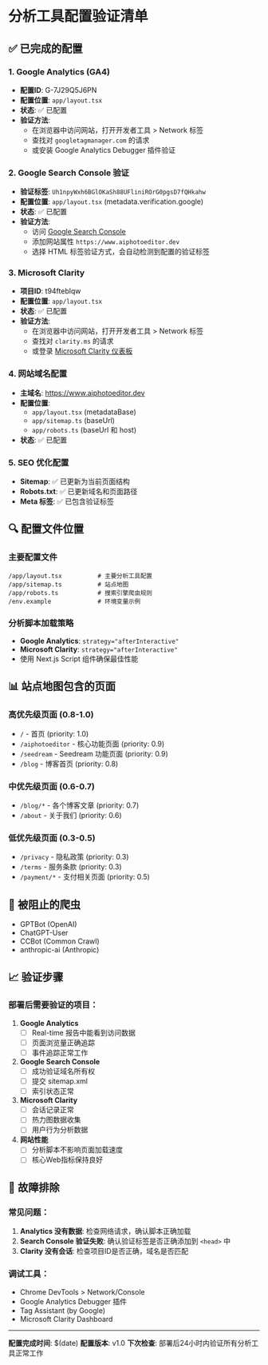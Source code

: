 # 分析工具配置验证清单

## ✅ 已完成的配置

### 1. Google Analytics (GA4)
- **配置ID**: G-7J29Q5J6PN
- **配置位置**: `app/layout.tsx`
- **状态**: ✅ 已配置
- **验证方法**: 
  - 在浏览器中访问网站，打开开发者工具 > Network 标签
  - 查找对 `googletagmanager.com` 的请求
  - 或安装 Google Analytics Debugger 插件验证

### 2. Google Search Console 验证
- **验证标签**: `Uh1npyWxh6BGlOKaSh88UFliniROrG0pgsD7fQHkahw`
- **配置位置**: `app/layout.tsx` (metadata.verification.google)
- **状态**: ✅ 已配置
- **验证方法**:
  - 访问 [Google Search Console](https://search.google.com/search-console)
  - 添加网站属性 `https://www.aiphotoeditor.dev`
  - 选择 HTML 标签验证方式，会自动检测到配置的验证标签

### 3. Microsoft Clarity
- **项目ID**: t94fteblqw
- **配置位置**: `app/layout.tsx`
- **状态**: ✅ 已配置
- **验证方法**:
  - 在浏览器中访问网站，打开开发者工具 > Network 标签
  - 查找对 `clarity.ms` 的请求
  - 或登录 [Microsoft Clarity 仪表板](https://clarity.microsoft.com)

### 4. 网站域名配置
- **主域名**: https://www.aiphotoeditor.dev
- **配置位置**: 
  - `app/layout.tsx` (metadataBase)
  - `app/sitemap.ts` (baseUrl)
  - `app/robots.ts` (baseUrl 和 host)
- **状态**: ✅ 已配置

### 5. SEO 优化配置
- **Sitemap**: ✅ 已更新为当前页面结构
- **Robots.txt**: ✅ 已更新域名和页面路径
- **Meta 标签**: ✅ 已包含验证标签

## 🔍 配置文件位置

### 主要配置文件
```
/app/layout.tsx          # 主要分析工具配置
/app/sitemap.ts          # 站点地图
/app/robots.ts           # 搜索引擎爬虫规则
/env.example             # 环境变量示例
```

### 分析脚本加载策略
- **Google Analytics**: `strategy="afterInteractive"`
- **Microsoft Clarity**: `strategy="afterInteractive"`
- 使用 Next.js Script 组件确保最佳性能

## 📊 站点地图包含的页面

### 高优先级页面 (0.8-1.0)
- `/` - 首页 (priority: 1.0)
- `/aiphotoeditor` - 核心功能页面 (priority: 0.9)
- `/seedream` - Seedream 功能页面 (priority: 0.9)
- `/blog` - 博客首页 (priority: 0.8)

### 中优先级页面 (0.6-0.7)
- `/blog/*` - 各个博客文章 (priority: 0.7)
- `/about` - 关于我们 (priority: 0.6)

### 低优先级页面 (0.3-0.5)
- `/privacy` - 隐私政策 (priority: 0.3)
- `/terms` - 服务条款 (priority: 0.3)
- `/payment/*` - 支付相关页面 (priority: 0.5)

## 🚫 被阻止的爬虫
- GPTBot (OpenAI)
- ChatGPT-User
- CCBot (Common Crawl)
- anthropic-ai (Anthropic)

## 📈 验证步骤

### 部署后需要验证的项目：

1. **Google Analytics**
   - [ ] Real-time 报告中能看到访问数据
   - [ ] 页面浏览量正确追踪
   - [ ] 事件追踪正常工作

2. **Google Search Console**
   - [ ] 成功验证域名所有权
   - [ ] 提交 sitemap.xml
   - [ ] 索引状态正常

3. **Microsoft Clarity**
   - [ ] 会话记录正常
   - [ ] 热力图数据收集
   - [ ] 用户行为分析数据

4. **网站性能**
   - [ ] 分析脚本不影响页面加载速度
   - [ ] 核心Web指标保持良好

## 🔧 故障排除

### 常见问题：
1. **Analytics 没有数据**: 检查网络请求，确认脚本正确加载
2. **Search Console 验证失败**: 确认验证标签是否正确添加到 `<head>` 中
3. **Clarity 没有会话**: 检查项目ID是否正确，域名是否匹配

### 调试工具：
- Chrome DevTools > Network/Console
- Google Analytics Debugger 插件
- Tag Assistant (by Google)
- Microsoft Clarity Dashboard

---

**配置完成时间**: $(date)
**配置版本**: v1.0
**下次检查**: 部署后24小时内验证所有分析工具正常工作 